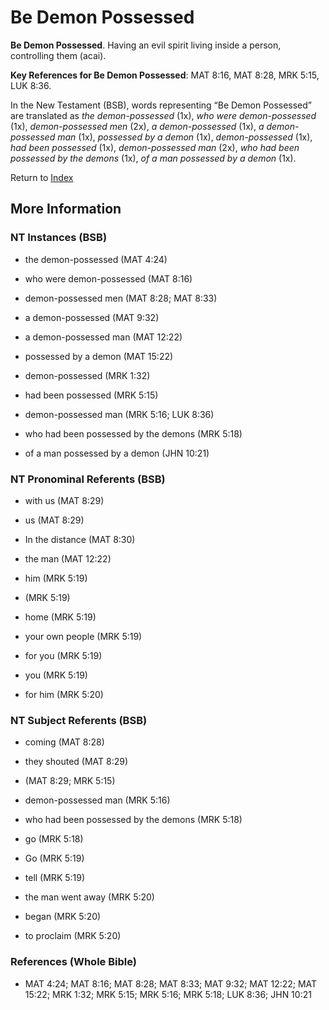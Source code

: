 # Be Demon Possessed
**Be Demon Possessed**. 
Having an evil spirit living inside a person, controlling them (acai). 


**Key References for Be Demon Possessed**: 
MAT 8:16, MAT 8:28, MRK 5:15, LUK 8:36. 




In the New Testament (BSB), words representing “Be Demon Possessed” are translated as 
*the demon-possessed* (1x), *who were demon-possessed* (1x), *demon-possessed men* (2x), *a demon-possessed* (1x), *a demon-possessed man* (1x), *possessed by a demon* (1x), *demon-possessed* (1x), *had been possessed* (1x), *demon-possessed man* (2x), *who had been possessed by the demons* (1x), *of a man possessed by a demon* (1x). 


Return to [Index](00-Index.md)

## More Information

### NT Instances (BSB)

* the demon-possessed (MAT 4:24)

* who were demon-possessed (MAT 8:16)

* demon-possessed men (MAT 8:28; MAT 8:33)

* a demon-possessed (MAT 9:32)

* a demon-possessed man (MAT 12:22)

* possessed by a demon (MAT 15:22)

* demon-possessed (MRK 1:32)

* had been possessed (MRK 5:15)

* demon-possessed man (MRK 5:16; LUK 8:36)

* who had been possessed by the demons (MRK 5:18)

* of a man possessed by a demon (JHN 10:21)



### NT Pronominal Referents (BSB)

* with us (MAT 8:29)

* us (MAT 8:29)

* In the distance (MAT 8:30)

* the man (MAT 12:22)

* him (MRK 5:19)

*  (MRK 5:19)

* home (MRK 5:19)

* your own people (MRK 5:19)

* for you (MRK 5:19)

* you (MRK 5:19)

* for him (MRK 5:20)



### NT Subject Referents (BSB)

* coming (MAT 8:28)

* they shouted (MAT 8:29)

*  (MAT 8:29; MRK 5:15)

* demon-possessed man (MRK 5:16)

* who had been possessed by the demons (MRK 5:18)

* go (MRK 5:18)

* Go (MRK 5:19)

* tell (MRK 5:19)

* the man went away (MRK 5:20)

* began (MRK 5:20)

* to proclaim (MRK 5:20)



### References (Whole Bible)

* MAT 4:24; MAT 8:16; MAT 8:28; MAT 8:33; MAT 9:32; MAT 12:22; MAT 15:22; MRK 1:32; MRK 5:15; MRK 5:16; MRK 5:18; LUK 8:36; JHN 10:21



